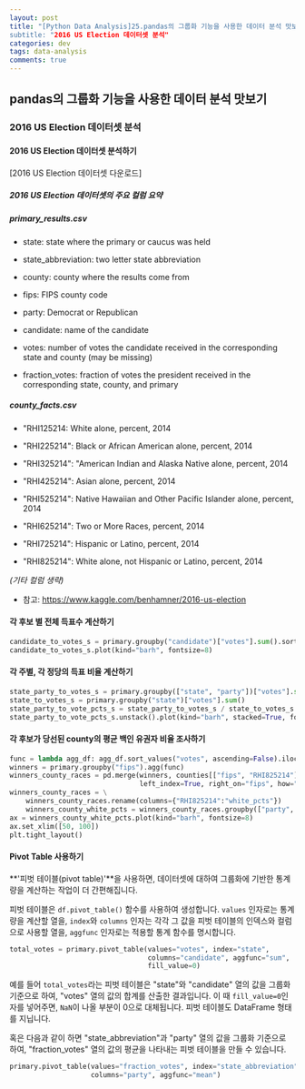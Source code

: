 ```yaml
---
layout: post
title: "[Python Data Analysis]25.pandas의 그룹화 기능을 사용한 데이터 분석 맛보기
subtitle: "2016 US Election 데이터셋 분석"
categories: dev
tags: data-analysis
comments: true
---
```


## pandas의 그룹화 기능을 사용한 데이터 분석 맛보기

### 2016 US Election 데이터셋 분석

#### 2016 US Election 데이터셋 분석하기

[2016 US Election 데이터셋 다운로드]

##### 2016 US Election 데이터셋의 주요 컬럼 요약

##### primary_results.csv

- state: state where the primary or caucus was held

- state_abbreviation: two letter state abbreviation

- county: county where the results come from

- fips: FIPS county code

- party: Democrat or Republican

- candidate: name of the candidate

- votes: number of votes the candidate received in the corresponding state and county (may be missing)

- fraction_votes: fraction of votes the president received in the corresponding state, county, and primary

##### county_facts.csv

- "RHI125214: White alone, percent, 2014

- "RHI225214": Black or African American alone, percent, 2014

- "RHI325214": "American Indian and Alaska Native alone, percent, 2014

- "RHI425214": Asian alone, percent, 2014

- "RHI525214": Native Hawaiian and Other Pacific Islander alone, percent, 2014

- "RHI625214": Two or More Races, percent, 2014

- "RHI725214": Hispanic or Latino, percent, 2014

- "RHI825214": White alone, not Hispanic or Latino, percent, 2014


_(기타 컬럼 생략)_


* 참고: https://www.kaggle.com/benhamner/2016-us-election

#### 각 후보 별 전체 득표수 계산하기
```python
candidate_to_votes_s = primary.groupby("candidate")["votes"].sum().sort_values()
candidate_to_votes_s.plot(kind="barh", fontsize=8)
```

#### 각 주별, 각 정당의 득표 비율 계산하기
```python
state_party_to_votes_s = primary.groupby(["state", "party"])["votes"].sum()
state_to_votes_s = primary.groupby("state")["votes"].sum()
state_party_to_vote_pcts_s = state_party_to_votes_s / state_to_votes_s
state_party_to_vote_pcts_s.unstack().plot(kind="barh", stacked=True, fontsize=8)
```

#### 각 후보가 당선된 county의 평균 백인 유권자 비율 조사하기
```python
func = lambda agg_df: agg_df.sort_values("votes", ascending=False).iloc[0]
winners = primary.groupby("fips").agg(func)
winners_county_races = pd.merge(winners, counties[["fips", "RHI825214"]], 
                                left_index=True, right_on="fips", how="left")
winners_county_races = \
    winners_county_races.rename(columns={"RHI825214":"white_pcts"})
    winners_county_white_pcts = winners_county_races.groupby(["party", "candidate"])["white_pcts"].mean()
ax = winners_county_white_pcts.plot(kind="barh", fontsize=8)
ax.set_xlim([50, 100])
plt.tight_layout()
```

#### Pivot Table 사용하기

**'피벗 테이블(pivot table)'**을 사용하면, 데이터셋에 대하여 그룹화에 기반한 통계량을 계산하는 작업이 더 간편해집니다.

피벗 테이블은 `df.pivot_table()` 함수를 사용하여 생성합니다. `values` 인자로는 통계량을 계산할 열을, `index`와 `columns` 인자는 각각 그 값을 피벗 테이블의 인덱스와 컬럼으로 사용할 열을, `aggfunc` 인자로는 적용할 통계 함수를 명시합니다.

```python
total_votes = primary.pivot_table(values="votes", index="state", 
                                  columns="candidate", aggfunc="sum", 
                                  fill_value=0)
```

예를 들어 `total_votes`라는 피벗 테이블은 "state"와 "candidate" 열의 값을 그룹화 기준으로 하여, "votes" 열의 값의 합계를 산출한 결과입니다. 이 때 `fill_value=0`인자를 넣어주면, `NaN`이 나올 부분이 0으로 대체됩니다. 피벗 테이블도 DataFrame 형태를 지닙니다.


혹은 다음과 같이 하면 "state_abbreviation"과 "party" 열의 값을 그룹화 기준으로 하여, "fraction_votes" 열의 값의 평균을 나타내는 피벗 테이블을 만들 수 있습니다.

```python
primary.pivot_table(values="fraction_votes", index="state_abbreviation", 
                    columns="party", aggfunc="mean")
```